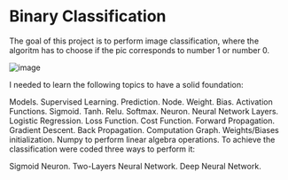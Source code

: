 # Binary Classification
The goal of this project is to perform image classification, where the algoritm has to choose if the pic corresponds to number 1 or number 0.

![image](https://github.com/vassa33/alu-machine_learning/assets/61325877/f5c18e95-cc01-42be-ad1b-f4f60327269e)


I needed to learn the following topics to have a solid foundation:

Models.
Supervised Learning.
Prediction.
Node.
Weight.
Bias.
Activation Functions.
Sigmoid.
Tanh.
Relu.
Softmax.
Neuron.
Neural Network Layers.
Logistic Regression.
Loss Function.
Cost Function.
Forward Propagation.
Gradient Descent.
Back Propagation.
Computation Graph.
Weights/Biases initialization.
Numpy to perform linear algebra operations.
To achieve the classification were coded three ways to perform it:

Sigmoid Neuron.
Two-Layers Neural Network.
Deep Neural Network.
